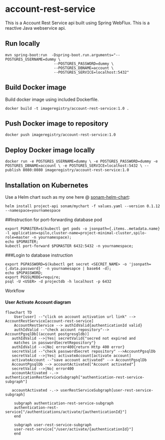 # account-rest-service

This is a Account Rest Service api built using Spring WebFlux. 
This is a reactive Java webservice api.


## Run locally

```
mvn spring-boot:run  -Dspring-boot.run.arguments="--POSTGRES_USERNAME=dummy \
                      --POSTGRES_PASSWORD=dummy \
                      --POSTGRES_DBNAME=account \
                      --POSTGRES_SERVICE=localhost:5432"
```
 
 
## Build Docker image

Build docker image using included Dockerfile.


`docker build -t imageregistry/account-rest-service:1.0 .` 

## Push Docker image to repository

`docker push imageregistry/account-rest-service:1.0`

## Deploy Docker image locally

`docker run -e POSTGRES_USERNAME=dummy \
 -e POSTGRES_PASSWORD=dummy -e POSTGRES_DBNAME=account \
  -e POSTGRES_SERVICE=localhost:5432 \
 --publish 8080:8080 imageregistry/account-rest-service:1.0`


## Installation on Kubernetes
Use a Helm chart such as my one here @ [sonam-helm-chart](https://github.com/sonamsamdupkhangsar/sonam-helm-chart):

```
helm install project-api sonam/mychart -f values.yaml --version 0.1.12 --namespace=yournamespace
```

##Instruction for port-forwarding database pod
```
export PGMASTER=$(kubectl get pods -o jsonpath={.items..metadata.name} -l application=spilo,cluster-name=project-minimal-cluster,spilo-role=master -n yournamespace); 
echo $PGMASTER;
kubectl port-forward $PGMASTER 6432:5432 -n yournamespace;
```

###Login to database instruction
```
export PGPASSWORD=$(kubectl get secret <SECRET_NAME> -o 'jsonpath={.data.password}' -n yournamesapce | base64 -d);
echo $PGPASSWORD;
export PGSSLMODE=require;
psql -U <USER> -d projectdb -h localhost -p 6432

```

Workflow


#### User Activate Account diagram
```mermaid
flowchart TD
    User[user] --"click on account activation url link" -->  AccountRestService[account-rest-service] 
    AccountRestService --> authIdValid{authenticationId valid}
    authIdValid --"check account repository"--> AccountPgsqlDb[(account postgresqldb)]
   authIdValid -->|Yes| secretValid{"secred not expired and
    matches in passwordSecretRepository"}
   authIdValid -->|No| error400{return Http 400 error}
   secretValid --"check passwordSecret repository" -->AccountPgsqlDb
   secretValid -->|Yes| activateAccount[activate account]
   activateAccount --"save account activated" --> AccountPgsqlDb
   AccountPgsqlDb --> accountActivated["Account activated"]
   secretValid -->|No| error400    
   accountActivated -.-> authenticationRestServiceSubgraph["authentication-rest-service-subgraph"]
   
   accountActivated -.-> userRestServiceSubgraph[user-rest-service-subgraph]
    
    subgraph authentication-rest-service-subgraph
    authentication-rest-service["/authentications/activate/{authenticationId}"]
    end
    
    subgraph user-rest-service-subgraph
    user-rest-service["/user/activate/{authenticationId}"]
    end    
```



